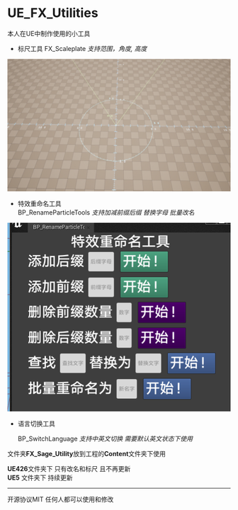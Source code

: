 # UE_FX_Utilities
本人在UE中制作使用的小工具 

* 标尺工具
  FX_Scaleplate
  *支持范围，角度, 高度*

![alt text](image.png)

* 特效重命名工具   
  BP_RenameParticleTools
  *支持加减前缀后缀  替换字母   批量改名*
  
![alt text](image-1.png)

* 语言切换工具

  BP_SwitchLanguage
  *支持中英文切换  需要默认英文状态下使用*


文件夹**FX_Sage_Utility**放到工程的**Content**文件夹下使用

**UE426**文件夹下   只有改名和标尺   且不再更新 \
**UE5** 文件夹下  持续更新 

----
开源协议MIT    任何人都可以使用和修改